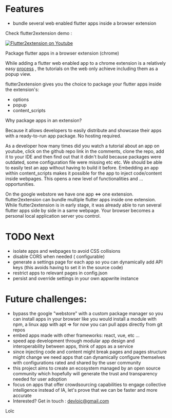 # Features

- bundle several web enabled flutter apps inside a browser extension

Check flutter2extension demo :  


[![Flutter2extension on Youtube](http://img.youtube.com/vi/OWs5GaYO2FM/0.jpg)](http://www.youtube.com/watch?v=OWs5GaYO2FM "Flutter2extension")



Package flutter apps in a browser extension (chrome)

While adding a flutter web enabled app to a chrome extension is a relatively easy [process](https://medium.com/flutter-community/building-a-chrome-extension-using-flutter-aeb100a6d6c) , the tutorials on the web only achieve including them as a popup view.

flutter2extension gives you the choice to package your flutter apps inside the extension's:  
- options  
- popup  
- content_scripts  

Why package apps in an extension?

Because it allows developers to easily distribute and showcase their apps with a ready-to-run app package. No hosting required.

As a developer how many times did you watch a tutorial about an app on youtube, click on the github repo link in the comments, clone the repo, add it to your IDE and then find out that it didn't build because packages were outdated, some configuration file were missing etc etc. We should be able to easily test an app without having to build it before. Embedding an app within content_scripts makes it possible for the app to inject code/content inside webpages. This opens a new level of functionalities and ... opportunities.

On the google webstore we have one app <=> one extension. flutter2extension can bundle multiple flutter apps inside one extension. While flutter2extension is in early stage, it was already able to run several flutter apps side by side in a same webpage. Your browser becomes a personal local application server you control.

# TODO Next
- isolate apps and webpages to avoid CSS collisions
- disable CORS when needed ( configurable)
- generate a settings page for each app so you can dynamically add API keys (this avoids having to set it in the source code)
- restrict apps to relevant pages in config.json
- persist and override settings in your own appwrite instance


# Future challenges:

- bypass the  google "webstore" with a custom package manager so you can install apps in your browser like you would install a module with npm, a linux app with apt
  => for now you can pull apps directly from git repos
- embed apps made with other frameworks: react, vue, etc ...
- speed app development through modular app design and interoperability between apps, think of apps as a service
- since injecting code and content might break pages and pages structure might change we need apps that can dynamically configure themselves with configurations rated and shared by the user community
- this project aims to create an ecosystem managed by an open source community which hopefully will generate the trust and transparency needed for user adoption
- focus on apps that offer crowdsourcing capabilities to engage collective intelligence instead of IA, let's prove that we can be faster and more accurate
- Interested? Get in touch : devloic@gmail.com

Loïc

